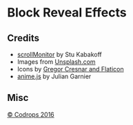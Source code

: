 # Block Reveal Effects


## Credits

- [scrollMonitor](https://github.com/stutrek/scrollMonitor) by Stu Kabakoff
- Images from [Unsplash.com](https://unsplash.com/)
- Icons by [Gregor Cresnar and Flaticon](http://www.flaticon.com/packs/multimedia-collection)
- [anime.js](http://anime-js.com/) by Julian Garnier

## Misc

[© Codrops 2016](http://www.codrops.com)
